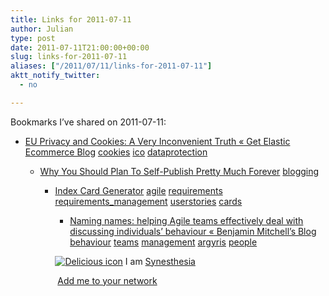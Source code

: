 ```yaml
---
title: Links for 2011-07-11
author: Julian
type: post
date: 2011-07-11T21:00:00+00:00
slug: links-for-2011-07-11 
aliases: ["/2011/07/11/links-for-2011-07-11"]
aktt_notify_twitter:
  - no

---
```

Bookmarks I&#8217;ve shared on 2011-07-11:

  * [EU Privacy and Cookies: A Very Inconvenient Truth &laquo; Get Elastic Ecommerce Blog][1] 
    [cookies][2] [ico][3] [dataprotection][4] </li> 
    
      * [Why You Should Plan To Self-Publish Pretty Much Forever][5] 
        [blogging][6] </li> 
        
          * [Index Card Generator][7] 
            [agile][8] [requirements][9] [requirements_management][10] [userstories][11] [cards][12] </li> 
            
              * [Naming names: helping Agile teams effectively deal with discussing individuals&rsquo; behaviour &laquo; Benjamin Mitchell&#8217;s Blog][13] 
                [behaviour][14] [teams][15] [management][16] [argyris][17] [people][18] </li> </ul> 
                
                <p class="deliciouslink">
                  <a href="https://del.icio.us/synesthesia" title="See all my bookmarks on del.icio.us"><img src="https://www.synesthesia.co.uk/images/deliciousicon.jpg" alt="Delicious icon" /></a>&nbsp;I am <a href="https://del.icio.us/synesthesia" title="See all my bookmarks on del.icio.us">Synesthesia</a>
                </p>
                
                <p class="deliciouslink">
                  <a href="https://del.icio.us/network?add=synesthesia" title="Add me to your del.icio.us network"><img src="https://www.synesthesia.co.uk/images/add.gif" alt="" /></a>&nbsp;<a href="https://del.icio.us/network?add=synesthesia" title="Add me to your del.icio.us network">Add me to your network</a>
                </p>

 [1]: https://www.getelastic.com/eu-privacy-and-cookies/?utm_source=rickmans.me
 [2]: https://www.delicious.com/synesthesia/cookies
 [3]: https://www.delicious.com/synesthesia/ico
 [4]: https://www.delicious.com/synesthesia/dataprotection
 [5]: https://thefuturebuzz.com/2011/07/11/self-publishing-is-timeless/?utm_source=feedburner
 [6]: https://www.delicious.com/synesthesia/blogging
 [7]: https://blogg.idg.se/agile/2011/06/27/visa-vad-du-gor-eller-dude-wheres-my-index-cards
 [8]: https://www.delicious.com/synesthesia/agile
 [9]: https://www.delicious.com/synesthesia/requirements
 [10]: https://www.delicious.com/synesthesia/requirements_management
 [11]: https://www.delicious.com/synesthesia/userstories
 [12]: https://www.delicious.com/synesthesia/cards
 [13]: https://blog.benjaminm.net/2011/07/11/naming-names-helping-agile-teams-effectively-deal-with-discussing-individuals-behaviour
 [14]: https://www.delicious.com/synesthesia/behaviour
 [15]: https://www.delicious.com/synesthesia/teams
 [16]: https://www.delicious.com/synesthesia/management
 [17]: https://www.delicious.com/synesthesia/argyris
 [18]: https://www.delicious.com/synesthesia/people